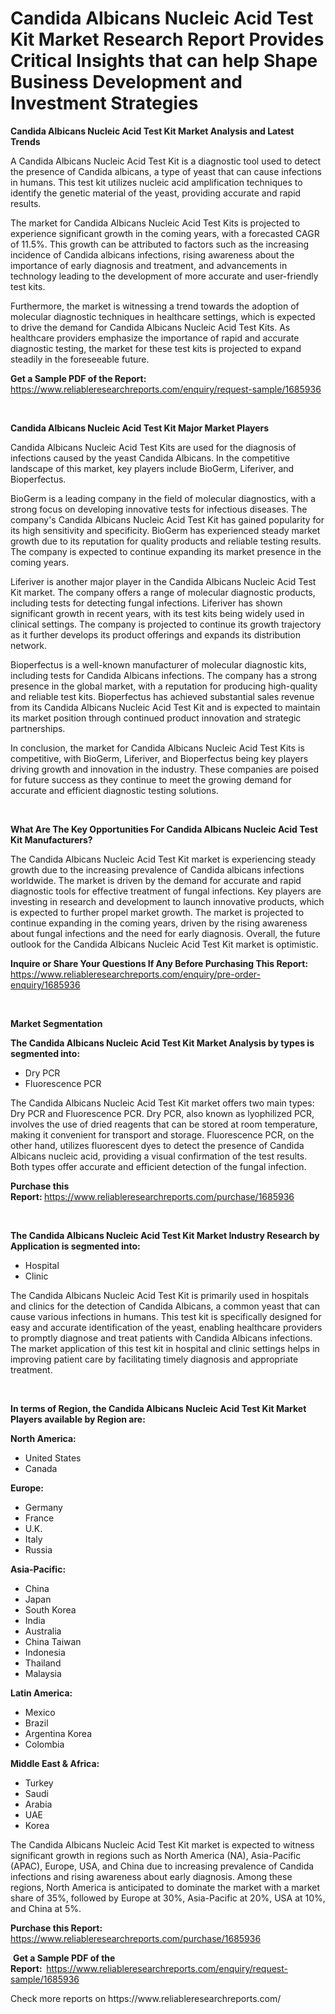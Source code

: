 <p><h1>Candida Albicans Nucleic Acid Test Kit Market Research Report Provides Critical Insights that can help Shape Business Development and Investment Strategies</h1></p><p><strong>Candida Albicans Nucleic Acid Test Kit Market Analysis and Latest Trends</strong></p>
<p><p>A Candida Albicans Nucleic Acid Test Kit is a diagnostic tool used to detect the presence of Candida albicans, a type of yeast that can cause infections in humans. This test kit utilizes nucleic acid amplification techniques to identify the genetic material of the yeast, providing accurate and rapid results.</p><p>The market for Candida Albicans Nucleic Acid Test Kits is projected to experience significant growth in the coming years, with a forecasted CAGR of 11.5%. This growth can be attributed to factors such as the increasing incidence of Candida albicans infections, rising awareness about the importance of early diagnosis and treatment, and advancements in technology leading to the development of more accurate and user-friendly test kits.</p><p>Furthermore, the market is witnessing a trend towards the adoption of molecular diagnostic techniques in healthcare settings, which is expected to drive the demand for Candida Albicans Nucleic Acid Test Kits. As healthcare providers emphasize the importance of rapid and accurate diagnostic testing, the market for these test kits is projected to expand steadily in the foreseeable future.</p></p>
<p><strong>Get a Sample PDF of the Report:&nbsp;</strong> <a href="https://www.reliableresearchreports.com/enquiry/request-sample/1685936">https://www.reliableresearchreports.com/enquiry/request-sample/1685936</a></p>
<p>&nbsp;</p>
<p><strong>Candida Albicans Nucleic Acid Test Kit Major Market Players</strong></p>
<p><p>Candida Albicans Nucleic Acid Test Kits are used for the diagnosis of infections caused by the yeast Candida Albicans. In the competitive landscape of this market, key players include BioGerm, Liferiver, and Bioperfectus.</p><p>BioGerm is a leading company in the field of molecular diagnostics, with a strong focus on developing innovative tests for infectious diseases. The company's Candida Albicans Nucleic Acid Test Kit has gained popularity for its high sensitivity and specificity. BioGerm has experienced steady market growth due to its reputation for quality products and reliable testing results. The company is expected to continue expanding its market presence in the coming years.</p><p>Liferiver is another major player in the Candida Albicans Nucleic Acid Test Kit market. The company offers a range of molecular diagnostic products, including tests for detecting fungal infections. Liferiver has shown significant growth in recent years, with its test kits being widely used in clinical settings. The company is projected to continue its growth trajectory as it further develops its product offerings and expands its distribution network.</p><p>Bioperfectus is a well-known manufacturer of molecular diagnostic kits, including tests for Candida Albicans infections. The company has a strong presence in the global market, with a reputation for producing high-quality and reliable test kits. Bioperfectus has achieved substantial sales revenue from its Candida Albicans Nucleic Acid Test Kit and is expected to maintain its market position through continued product innovation and strategic partnerships.</p><p>In conclusion, the market for Candida Albicans Nucleic Acid Test Kits is competitive, with BioGerm, Liferiver, and Bioperfectus being key players driving growth and innovation in the industry. These companies are poised for future success as they continue to meet the growing demand for accurate and efficient diagnostic testing solutions.</p></p>
<p>&nbsp;</p>
<p><strong>What Are The Key Opportunities For Candida Albicans Nucleic Acid Test Kit Manufacturers?</strong></p>
<p><p>The Candida Albicans Nucleic Acid Test Kit market is experiencing steady growth due to the increasing prevalence of Candida albicans infections worldwide. The market is driven by the demand for accurate and rapid diagnostic tools for effective treatment of fungal infections. Key players are investing in research and development to launch innovative products, which is expected to further propel market growth. The market is projected to continue expanding in the coming years, driven by the rising awareness about fungal infections and the need for early diagnosis. Overall, the future outlook for the Candida Albicans Nucleic Acid Test Kit market is optimistic.</p></p>
<p><strong>Inquire or Share Your Questions If Any Before Purchasing This Report:</strong> <a href="https://www.reliableresearchreports.com/enquiry/pre-order-enquiry/1685936">https://www.reliableresearchreports.com/enquiry/pre-order-enquiry/1685936</a></p>
<p>&nbsp;</p>
<p><strong>Market Segmentation</strong></p>
<p><strong>The Candida Albicans Nucleic Acid Test Kit Market Analysis by types is segmented into:</strong></p>
<p><ul><li>Dry PCR</li><li>Fluorescence PCR</li></ul></p>
<p><p>The Candida Albicans Nucleic Acid Test Kit market offers two main types: Dry PCR and Fluorescence PCR. Dry PCR, also known as lyophilized PCR, involves the use of dried reagents that can be stored at room temperature, making it convenient for transport and storage. Fluorescence PCR, on the other hand, utilizes fluorescent dyes to detect the presence of Candida Albicans nucleic acid, providing a visual confirmation of the test results. Both types offer accurate and efficient detection of the fungal infection.</p></p>
<p><strong>Purchase this Report:&nbsp;</strong><a href="https://www.reliableresearchreports.com/purchase/1685936">https://www.reliableresearchreports.com/purchase/1685936</a></p>
<p>&nbsp;</p>
<p><strong>The Candida Albicans Nucleic Acid Test Kit Market Industry Research by Application is segmented into:</strong></p>
<p><ul><li>Hospital</li><li>Clinic</li></ul></p>
<p><p>The Candida Albicans Nucleic Acid Test Kit is primarily used in hospitals and clinics for the detection of Candida Albicans, a common yeast that can cause various infections in humans. This test kit is specifically designed for easy and accurate identification of the yeast, enabling healthcare providers to promptly diagnose and treat patients with Candida Albicans infections. The market application of this test kit in hospital and clinic settings helps in improving patient care by facilitating timely diagnosis and appropriate treatment.</p></p>
<p>&nbsp;</p>
<p><strong>In terms of Region, the Candida Albicans Nucleic Acid Test Kit Market Players available by Region are:</strong></p>
<p>
    <p> <strong> North America: </strong>
        <ul>
            <li>United States</li>
            <li>Canada</li>
        </ul>
        </p> 
    <p> <strong> Europe: </strong>
        <ul>
            <li>Germany</li>
            <li>France</li>
            <li>U.K.</li>
            <li>Italy</li>
            <li>Russia</li>
        </ul>
        </p> 
    <p> <strong> Asia-Pacific: </strong>
        <ul>
            <li>China</li>
            <li>Japan</li>
            <li>South Korea</li>
            <li>India</li>
            <li>Australia</li>
            <li>China Taiwan</li>
            <li>Indonesia</li>
            <li>Thailand</li>
            <li>Malaysia</li>
        </ul>
        </p> 
    <p> <strong> Latin America: </strong>
        <ul>
            <li>Mexico</li>
            <li>Brazil</li>
            <li>Argentina Korea</li>
            <li>Colombia</li>
        </ul>
        </p> 
    <p> <strong> Middle East & Africa: </strong>
        <ul>
            <li>Turkey</li>
            <li>Saudi</li>
            <li>Arabia</li>
            <li>UAE</li>
            <li>Korea</li>
        </ul>
    </p>
    </p>
<p><p>The Candida Albicans Nucleic Acid Test Kit market is expected to witness significant growth in regions such as North America (NA), Asia-Pacific (APAC), Europe, USA, and China due to increasing prevalence of Candida infections and rising awareness about early diagnosis. Among these regions, North America is anticipated to dominate the market with a market share of 35%, followed by Europe at 30%, Asia-Pacific at 20%, USA at 10%, and China at 5%.</p></p>
<p><strong>Purchase this Report: </strong><a href="https://www.reliableresearchreports.com/purchase/1685936">https://www.reliableresearchreports.com/purchase/1685936</a></p>
<p>&nbsp;<strong>Get a Sample PDF of the Report:&nbsp;&nbsp;</strong><a href="https://www.reliableresearchreports.com/enquiry/request-sample/1685936">https://www.reliableresearchreports.com/enquiry/request-sample/1685936</a></p>
<p><strong></strong></p>
<p>Check more reports on https://www.reliableresearchreports.com/</p>